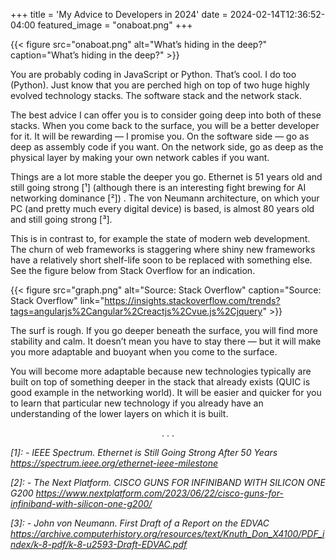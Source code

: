+++
title = 'My Advice to Developers in 2024'
date = 2024-02-14T12:36:52-04:00
featured_image = "onaboat.png"
+++

{{< figure src="onaboat.png" alt="What’s hiding in the deep?" caption="What’s hiding in the deep?" >}}

You are probably coding in JavaScript or Python. That’s cool. I do too (Python). Just know that you are perched high on top of two huge highly evolved technology stacks. The software stack and the network stack.

The best advice I can offer you is to consider going deep into both of these stacks. When you come back to the surface, you will be a better developer for it. It will be rewarding — I promise you. On the software side — go as deep as assembly code if you want. On the network side, go as deep as the physical layer by making your own network cables if you want.

Things are a lot more stable the deeper you go. Ethernet is 51 years old and still going strong [¹] (although there is an interesting fight brewing for AI networking dominance [²]) . The von Neumann architecture, on which your PC (and pretty much every digital device) is based, is almost 80 years old and still going strong [³].

This is in contrast to, for example the state of modern web development. The churn of web frameworks is staggering where shiny new frameworks have a relatively short shelf-life soon to be replaced with something else. See the figure below from Stack Overflow for an indication.

{{< figure src="graph.png" alt="Source: Stack Overflow" caption="Source: Stack Overflow" link="https://insights.stackoverflow.com/trends?tags=angularjs%2Cangular%2Creactjs%2Cvue.js%2Cjquery" >}}

The surf is rough. If you go deeper beneath the surface, you will find more stability and calm. It doesn’t mean you have to stay there — but it will make you more adaptable and buoyant when you come to the surface.

You will become more adaptable because new technologies typically are built on top of something deeper in the stack that already exists (QUIC is good example in the networking world). It will be easier and quicker for you to learn that particular new technology if you already have an understanding of the lower layers on which it is built.

<p style='text-align: center;'>. . .</p>

*[1]: - IEEE Spectrum. Ethernet is Still Going Strong After 50 Years https://spectrum.ieee.org/ethernet-ieee-milestone*

*[2]: - The Next Platform. CISCO GUNS FOR INFINIBAND WITH SILICON ONE G200 https://www.nextplatform.com/2023/06/22/cisco-guns-for-infiniband-with-silicon-one-g200/*

*[3]: - John von Neumann. First Draft of a Report on the EDVAC https://archive.computerhistory.org/resources/text/Knuth_Don_X4100/PDF_index/k-8-pdf/k-8-u2593-Draft-EDVAC.pdf*
